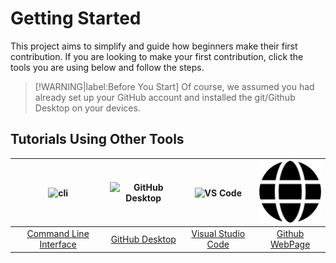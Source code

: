 # Getting Started
This project aims to simplify and guide how beginners make their first contribution. If you are looking to make your first contribution, click the tools you are using below and follow the steps.
> [!WARNING|label:Before You Start]
> Of course, we assumed you had already set up your GitHub account and installed the git/Github Desktop on your devices.
## Tutorials Using Other Tools
| <img alt="cli" src="https://raw.githubusercontent.com/felixse/FluentTerminal/refs/heads/master/Icons/Icon_no_margin.png" width="100"> | <img alt="GitHub Desktop" src="https://desktop.github.com/images/desktop-icon.svg" width="100"> | <img alt="VS Code" src="https://upload.wikimedia.org/wikipedia/commons/1/1c/Visual_Studio_Code_1.35_icon.png" width=100> | <img alt="Sourcetree App" src="/assets/web.svg" width=100> |
| :------------------: | :------------------: | :------------------: | :------------------: | 
| [Command Line Interface](guide/github-cli) | [GitHub Desktop](guide/github-desktop) | [Visual Studio Code](docs/gui-tool-tutorials/github-vscode) | [Github WebPage](guide/github-webpage)

